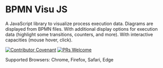 # BPMN Visu JS
A JavaScript library to visualize process execution data. Diagrams are displayed from BPMN files. With additional display options for execution data (highlight some transitions, counters, and more). With interactive capacities (mouse hover, click).

[![Contributor Covenant](https://img.shields.io/badge/Contributor%20Covenant-v2.0%20adopted-ff69b4.svg)](code_of_conduct.md) 
[![PRs Welcome](https://img.shields.io/badge/PRs-welcome-brightgreen.svg?style=flat-square)](http://makeapullrequest.com)  


Supported Browsers: Chrome, Firefox, Safari, Edge
